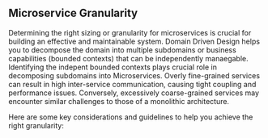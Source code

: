 ## Microservice Granularity

Determining the right sizing or granularity for microservices is crucial for building an effective and maintainable system. 
Domain Driven Design helps you to decompose the domain into multiple subdomains or business capabilities (bounded contexts) that can be independently manaegable. Identifying the indepent bounded contexts plays crucial role in decomposing subdomains into Microservices.
Overly fine-grained services can result in high inter-service communication, causing tight coupling and performance issues. Conversely, excessively coarse-grained services may encounter similar challenges to those of a monolithic architecture.


Here are some key considerations and guidelines to help you achieve the right granularity:
